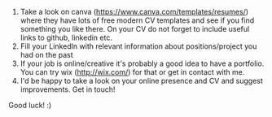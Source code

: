 1. Take a look on canva (https://www.canva.com/templates/resumes/) where they have lots of free modern CV templates and see if you find something you like there. 
  On your CV do not forget to include useful links to github, linkedin etc.
2. Fill your LinkedIn with relevant information about positions/project you had on the past
3. If your job is online/creative it's probably a good idea to have a portfolio. You can try wix (http://wix.com/) for that or get in contact with me.
4. I'd be happy to take a look on your online presence and CV and suggest improvements. Get in touch!

Good luck! :)

